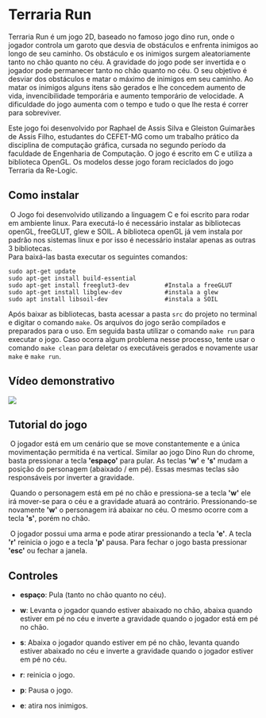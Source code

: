 # Terraria Run

Terraria Run é um jogo 2D, baseado no famoso jogo dino run, onde o jogador controla um garoto que desvia de
obstáculos e enfrenta inimigos ao longo de seu caminho. Os obstáculo e os inimigos surgem aleatoriamente tanto no chão quanto no céu. A gravidade do jogo pode ser invertida e o jogador pode permanecer tanto no chão quanto no céu. O seu objetivo é desviar dos obstáculos e matar o máximo de inimigos em seu caminho. Ao matar os inimigos alguns itens são gerados e lhe concedem aumento de vida, invencibilidade temporária e aumento  temporário de velocidade. A dificuldade do jogo aumenta com o tempo e tudo o que lhe resta é correr para sobreviver.

Este jogo foi desenvolvido por Raphael de Assis Silva e Gleiston Guimarães de Assis Filho, estudantes do CEFET-MG como um trabalho prático da disciplina de computação gráfica, cursada no segundo período da faculdade de Engenharia de Computação. O jogo é escrito em C e utiliza a biblioteca OpenGL. Os modelos desse jogo foram reciclados do jogo Terraria da Re-Logic.

## Como instalar

​	O Jogo foi desenvolvido utilizando a linguagem C e foi escrito para rodar em ambiente linux. Para executá-lo é necessário instalar as bibliotecas openGL, freeGLUT, glew e SOIL. A biblioteca openGL já vem instala por padrão nos sistemas linux e por isso é necessário instalar apenas as outras 3 bibliotecas.
​	
Para baixá-las basta executar os seguintes comandos:

```shell
sudo apt-get update
sudo apt-get install build-essential
sudo apt-get install freeglut3-dev 			#Instala a freeGLUT
sudo apt-get install libglew-dev 			#instala a glew
sudo apt install libsoil-dev 				#instala a SOIL
```

Após baixar as bibliotecas, basta acessar a pasta `src` do projeto no terminal e digitar o comando `make`. 
Os arquivos do jogo serão compilados e preparados para o uso. Em seguida basta utilizar o comando `make run` para executar o jogo. Caso ocorra algum problema nesse processo, tente usar o comando `make clean` para deletar os executáveis gerados e novamente usar `make` e `make run`.

## Vídeo demonstrativo
[![](http://img.youtube.com/vi/1IphqoIDejo/0.jpg)](http://www.youtube.com/watch?v=1IphqoIDejo "Vídeo desmonstrativo")

## Tutorial do jogo

​	O jogador está em um cenário que se move constantemente e a única movimentação permitida é na vertical. Similar ao jogo Dino Run do chrome, basta pressionar a tecla **'espaço'** para pular. As teclas **'w'** e **'s'** mudam a posição do personagem (abaixado / em pé). Essas mesmas teclas são responsáveis por inverter a gravidade.

​	Quando o personagem está em pé no chão e pressiona-se a tecla **'w'** ele irá mover-se para o céu e a gravidade atuará ao contrário. Pressionando-se novamente **'w'** o personagem irá abaixar no céu. O mesmo ocorre com a tecla **'s'**, porém no chão.	

​	O jogador possui uma arma e pode atirar pressionando a tecla **'e'**. A tecla **'r'** reinicia o jogo e a tecla **'p'** pausa. Para fechar o jogo basta pressionar **'esc'** ou fechar a janela.

## Controles

* **espaço**: Pula (tanto no chão quanto no céu).

* **w**: Levanta o jogador quando estiver abaixado no chão, abaixa quando estiver em pé no céu e inverte a gravidade quando o jogador está em pé no chão.
* **s**: Abaixa o jogador quando estiver em pé no chão, levanta quando estiver abaixado no céu e inverte a gravidade quando o jogador estiver em pé no céu.	

* **r**: reinicia o jogo.

* **p**: Pausa o jogo.

* **e**: atira nos inimigos.
